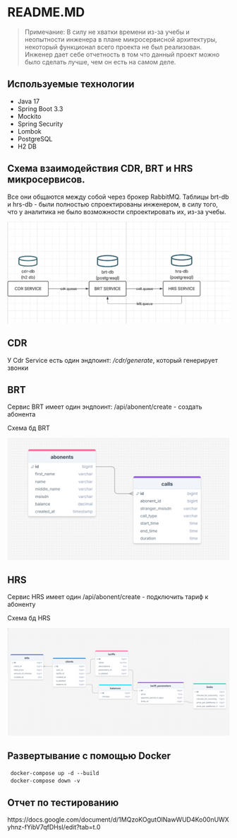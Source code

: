 <h1>README.MD</h1>

<blockquote>
<p>Примечание: В силу не хватки времени из-за учебы и неопытности инженера в плане микросервисной архитектуры, некоторый функционал всего проекта не был реализован. Инженер дает себе отчетность в том что данный проект можно было сделать лучше, чем он есть на самом деле.</p>
</blockquote>

<h2>Используемые технологии</h2>
<ul>
    <li>Java 17</li>
    <li>Spring Boot 3.3</li>
    <li>Mockito</li>
    <li>Spring Security</li>
    <li>Lombok</li>
    <li>PostgreSQL</li>
    <li>H2 DB</li>
</ul>

<h2> Схема взаимодействия CDR, BRT и HRS микросервисов.</h2>
<p>Все они общаются между собой через брокер RabbitMQ. Таблицы brt-db и hrs-db - были полностью спроектированы инженером, в силу того, что у аналитика не было возможности спроектировать их, из-за учебы.</p>

![img.png](img.png)

<h2>CDR</h2>
<p> У Cdr Service есть один эндпоинт: <i>/cdr/generate</i>, который генерирует звонки </p>


<h2>BRT</h2>
<p>Сервис BRT имеет один эндпоинт: /api/abonent/create - создать абонента</p>
<p>Схема бд BRT</p>

![img_2.png](img_2.png)

<h2>HRS</h2>
<p>Сервис HRS имеет один /api/abonent/create - подключить тариф к абоненту</p>
<p>Схема бд HRS</p>

![img_1.png](img_1.png)

<h2>Развертывание с помощью Docker</h2>
<code> docker-compose up -d --build </code><br>
<code> docker-compose down -v </code>


<h2> Отчет по тестированию </h2>
https://docs.google.com/document/d/1MQzoKOgutOlNawWUD4Ko00nUWXyhnz-fYibV7qfDHsI/edit?tab=t.0
